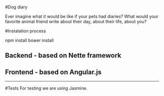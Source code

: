#Dog diary

Ever imagine what it would be like if your pets had diaries? What would your favorite animal friend write about their day, about their life, about you?

#Instalation process

npm install
bower install

## Backend  - based on Nette framework
## Frontend - based on Angular.js
---------------------------------

#Tests
For testing we are using Jasmine.
